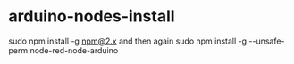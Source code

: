 # arduino-nodes-install

sudo npm install -g npm@2.x and then again  sudo npm install -g --unsafe-perm node-red-node-arduino

